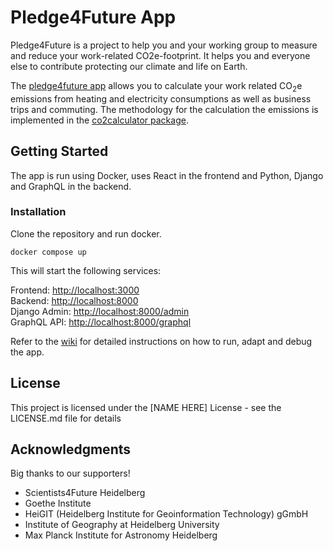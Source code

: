 # Pledge4Future App

Pledge4Future is a project to help you and your working group to measure and reduce your work-related CO2e-footprint. It helps you and everyone else to contribute protecting our climate and life on Earth.

The [pledge4future app](https://pledge4future.org) allows you to calculate your work related CO<sub>2</sub>e emissions from heating and electricity consumptions as well as business trips and commuting. The methodology for the calculation the emissions is implemented in the [co2calculator package](https://github.com/pledge4future/co2calculator). 

## Getting Started

The app is run using Docker, uses React in the frontend and Python, Django and GraphQL in the backend.

### Installation

Clone the repository and run docker.

```
docker compose up  
```

This will start the following services:

Frontend: [http://localhost:3000](http://localhost:3000)  
Backend: [http://localhost:8000](http://localhost:8000)  
Django Admin: [http://localhost:8000/admin](http://localhost:8000/admin)  
GraphQL API: [http://localhost:8000/graphql](http://localhost:8000/graphql)  

Refer to the [wiki](https://github.com/pledge4future/WePledge/wiki) for detailed instructions on how to run, adapt and debug the app.

## License

This project is licensed under the [NAME HERE] License - see the LICENSE.md file for details

## Acknowledgments

Big thanks to our supporters!

- Scientists4Future Heidelberg
- Goethe Institute
- HeiGIT (Heidelberg Institute for Geoinformation Technology) gGmbH
- Institute of Geography at Heidelberg University
- Max Planck Institute for Astronomy Heidelberg
